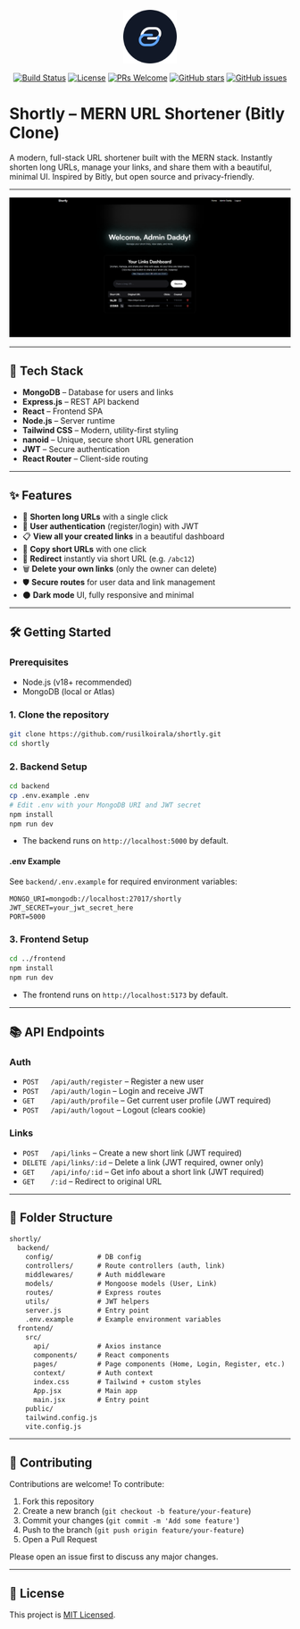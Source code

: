 <p align="center">
  <img src="frontend/public/shortly-logo.svg" alt="Shortly Logo" width="96" height="96" />
</p>

<p align="center">
  <a href="https://github.com/rusilkoirala/shortly/actions"><img src="https://img.shields.io/github/actions/workflow/status/rusilkoirala/shortly/ci.yml?branch=main&label=build" alt="Build Status"></a>
  <a href="./LICENSE"><img src="https://img.shields.io/github/license/rusilkoirala/shortly?color=blue" alt="License"></a>
  <a href="https://github.com/rusilkoirala/shortly/pulls"><img src="https://img.shields.io/badge/PRs-welcome-brightgreen.svg" alt="PRs Welcome"></a>
  <a href="https://github.com/rusilkoirala/shortly/stargazers"><img src="https://img.shields.io/github/stars/rusilkoirala/shortly?style=social" alt="GitHub stars"></a>
  <a href="https://github.com/rusilkoirala/shortly/issues"><img src="https://img.shields.io/github/issues/rusilkoirala/shortly" alt="GitHub issues"></a>
</p>

# Shortly – MERN URL Shortener (Bitly Clone)

A modern, full-stack URL shortener built with the MERN stack. Instantly shorten long URLs, manage your links, and share them with a beautiful, minimal UI. Inspired by Bitly, but open source and privacy-friendly.

---

![Demo Screenshot](./frontend/public/screenshot.png)

---

## 🚀 Tech Stack
- **MongoDB** – Database for users and links
- **Express.js** – REST API backend
- **React** – Frontend SPA
- **Node.js** – Server runtime
- **Tailwind CSS** – Modern, utility-first styling
- **nanoid** – Unique, secure short URL generation
- **JWT** – Secure authentication
- **React Router** – Client-side routing

---

## ✨ Features
- 🔗 **Shorten long URLs** with a single click
- 🔐 **User authentication** (register/login) with JWT
- 📋 **View all your created links** in a beautiful dashboard
- 📎 **Copy short URLs** with one click
- 🚀 **Redirect** instantly via short URL (e.g. `/abc12`)
- 🗑️ **Delete your own links** (only the owner can delete)
- 🛡️ **Secure routes** for user data and link management
- 🌑 **Dark mode** UI, fully responsive and minimal

---

## 🛠️ Getting Started

### Prerequisites
- Node.js (v18+ recommended)
- MongoDB (local or Atlas)

### 1. Clone the repository
```bash
git clone https://github.com/rusilkoirala/shortly.git
cd shortly
```

### 2. Backend Setup
```bash
cd backend
cp .env.example .env
# Edit .env with your MongoDB URI and JWT secret
npm install
npm run dev
```
- The backend runs on `http://localhost:5000` by default.

#### .env Example
See `backend/.env.example` for required environment variables:
```
MONGO_URI=mongodb://localhost:27017/shortly
JWT_SECRET=your_jwt_secret_here
PORT=5000
```

### 3. Frontend Setup
```bash
cd ../frontend
npm install
npm run dev
```
- The frontend runs on `http://localhost:5173` by default.

---

## 📚 API Endpoints

### Auth
- `POST   /api/auth/register` – Register a new user
- `POST   /api/auth/login` – Login and receive JWT
- `GET    /api/auth/profile` – Get current user profile (JWT required)
- `POST   /api/auth/logout` – Logout (clears cookie)

### Links
- `POST   /api/links` – Create a new short link (JWT required)
- `DELETE /api/links/:id` – Delete a link (JWT required, owner only)
- `GET    /api/info/:id` – Get info about a short link (JWT required)
- `GET    /:id` – Redirect to original URL

---

## 📁 Folder Structure
```
shortly/
  backend/
    config/           # DB config
    controllers/      # Route controllers (auth, link)
    middlewares/      # Auth middleware
    models/           # Mongoose models (User, Link)
    routes/           # Express routes
    utils/            # JWT helpers
    server.js         # Entry point
    .env.example      # Example environment variables
  frontend/
    src/
      api/            # Axios instance
      components/     # React components
      pages/          # Page components (Home, Login, Register, etc.)
      context/        # Auth context
      index.css       # Tailwind + custom styles
      App.jsx         # Main app
      main.jsx        # Entry point
    public/
    tailwind.config.js
    vite.config.js
```

---

## 🤝 Contributing

Contributions are welcome! To contribute:
1. Fork this repository
2. Create a new branch (`git checkout -b feature/your-feature`)
3. Commit your changes (`git commit -m 'Add some feature'`)
4. Push to the branch (`git push origin feature/your-feature`)
5. Open a Pull Request

Please open an issue first to discuss any major changes.

---

## 📄 License

This project is [MIT Licensed](./LICENSE). 
